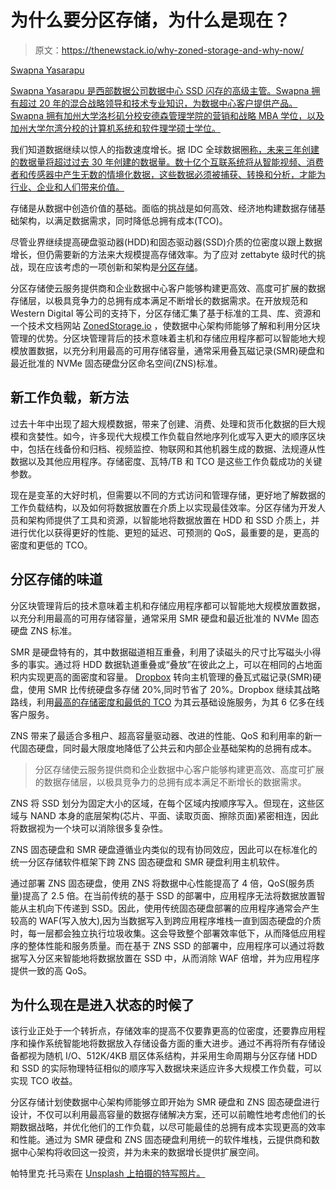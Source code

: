 # 为什么要分区存储，为什么是现在？

> 原文：<https://thenewstack.io/why-zoned-storage-and-why-now/>

[](https://www.linkedin.com/in/swapna-yasarapu-a4a0282/)

[Swapna Yasarapu](https://www.linkedin.com/in/swapna-yasarapu-a4a0282/)

[Swapna Yasarapu 是西部数据公司数据中心 SSD 闪存的高级主管。Swapna 拥有超过 20 年的混合战略领导和技术专业知识，为数据中心客户提供产品。Swapna 拥有加州大学洛杉矶分校安德森管理学院的营销和战略 MBA 学位，以及加州大学尔湾分校的计算机系统和软件理学硕士学位。](https://www.linkedin.com/in/swapna-yasarapu-a4a0282/)

[](https://www.linkedin.com/in/swapna-yasarapu-a4a0282/)[](https://www.linkedin.com/in/swapna-yasarapu-a4a0282/)

我们知道数据继续以惊人的指数速度增长。据 IDC 全球数据圈[称，未来三年创建的数据量将超过过去 30 年创建的数据量。数十亿个互联系统将从智能视频、消费者和传感器中产生无数的情境化数据，这些数据必须被捕获、转换和分析，才能为行业、企业和人们带来价值。](https://www.businesswire.com/news/home/20200508005025/en/IDCs-Global-DataSphere-Forecast-Shows-Continued-Steady)

存储是从数据中创造价值的基础。面临的挑战是如何高效、经济地构建数据存储基础架构，以满足数据需求，同时降低总拥有成本(TCO)。

尽管业界继续提高硬盘驱动器(HDD)和固态驱动器(SSD)介质的位密度以跟上数据增长，但仍需要新的方法来大规模提高存储效率。为了应对 zettabyte 级时代的挑战，现在应该考虑的一项创新和架构是[分区存储](https://www.westerndigital.com/company/innovations/zoned-storage)。

分区存储使云服务提供商和企业数据中心客户能够构建更高效、高度可扩展的数据存储层，以极具竞争力的总拥有成本满足不断增长的数据需求。在开放规范和 Western Digital 等公司的支持下，分区存储汇集了基于标准的工具、库、资源和一个技术文档网站 [ZonedStorage.io](http://zonedstorage.io/) ，使数据中心架构师能够了解和利用分区块管理的优势。分区块管理背后的技术意味着主机和存储应用程序都可以智能地大规模放置数据，以充分利用最高的可用存储容量，通常采用叠瓦磁记录(SMR)硬盘和最近批准的 NVMe 固态硬盘分区命名空间(ZNS)标准。

## 新工作负载，新方法

过去十年中出现了超大规模数据，带来了创建、消费、处理和货币化数据的巨大规模和贪婪性。如今，许多现代大规模工作负载自然地序列化或写入更大的顺序区块中，包括在线备份和归档、视频监控、物联网和其他机器生成的数据、法规遵从性数据以及其他应用程序。存储密度、瓦特/TB 和 TCO 是这些工作负载成功的关键参数。

现在是变革的大好时机，但需要以不同的方式访问和管理存储，更好地了解数据的工作负载结构，以及如何将数据放置在介质上以实现最佳效率。分区存储为开发人员和架构师提供了工具和资源，以智能地将数据放置在 HDD 和 SSD 介质上，并进行优化以获得更好的性能、更短的延迟、可预测的 QoS，最重要的是，更高的密度和更低的 TCO。

## 分区存储的味道

分区块管理背后的技术意味着主机和存储应用程序都可以智能地大规模放置数据，以充分利用最高的可用存储容量，通常采用 SMR 硬盘和最近批准的 NVMe 固态硬盘 ZNS 标准。

SMR 是硬盘特有的，其中数据磁道相互重叠，利用了读磁头的尺寸比写磁头小得多的事实。通过将 HDD 数据轨道重叠或“叠放”在彼此之上，可以在相同的占地面积内实现更高的面密度和容量。 [Dropbox](https://dropbox.tech/infrastructure/smr-what-we-learned-in-our-first-year) 转向主机管理的叠瓦式磁记录(SMR)硬盘，使用 SMR 比传统硬盘多存储 20%,同时节省了 20%。Dropbox 继续其战略路线，利用[最高的存储密度和最低的 TCO](https://www.westerndigital.com/company/newsroom/press-releases/2020/2020-10-26-western-digital-and-dropbox-team-to-accelerate-deployment-of-cloud-infrastructure) 为其云基础设施服务，为其 6 亿多在线客户服务。

ZNS 带来了最适合多租户、超高容量驱动器、改进的性能、QoS 和利用率的新一代固态硬盘，同时最大限度地降低了公共云和内部企业基础架构的总拥有成本。

> 分区存储使云服务提供商和企业数据中心客户能够构建更高效、高度可扩展的数据存储层，以极具竞争力的总拥有成本满足不断增长的数据需求。

ZNS 将 SSD 划分为固定大小的区域，在每个区域内按顺序写入。但现在，这些区域与 NAND 本身的底层架构(芯片、平面、读取页面、擦除页面)紧密相连，因此将数据视为一个块可以消除很多复杂性。

ZNS 固态硬盘和 SMR 硬盘遵循业内类似的现有协同效应，因此可以在标准化的统一分区存储软件框架下跨 ZNS 固态硬盘和 SMR 硬盘利用主机软件。

通过部署 ZNS 固态硬盘，使用 ZNS 将数据中心性能提高了 4 倍，QoS(服务质量)提高了 2.5 倍。在当前传统的基于 SSD 的部署中，应用程序无法将数据放置智能从主机向下传递到 SSD。因此，使用传统固态硬盘部署的应用程序通常会产生较高的 WAF(写入放大),因为当数据写入到跨应用程序堆栈一直到固态硬盘的介质时，每一层都会独立执行垃圾收集。这会导致整个部署效率低下，从而降低应用程序的整体性能和服务质量。而在基于 ZNS SSD 的部署中，应用程序可以通过将数据写入分区来智能地将数据放置在 SSD 中，从而消除 WAF 倍增，并为应用程序提供一致的高 QoS。

## 为什么现在是进入状态的时候了

该行业正处于一个转折点，存储效率的提高不仅要靠更高的位密度，还要靠应用程序和操作系统智能地将数据放入存储设备方面的重大进步。通过不再将所有存储设备都视为随机 I/O、512K/4KB 扇区体系结构，并采用生命周期与分区存储 HDD 和 SSD 的实际物理特征相似的顺序写入数据块来适应许多大规模工作负载，可以实现 TCO 收益。

分区存储计划使数据中心架构师能够立即开始为 SMR 硬盘和 ZNS 固态硬盘进行设计，不仅可以利用最高容量的数据存储解决方案，还可以前瞻性地考虑他们的长期数据战略，并优化他们的工作负载，以尽可能最佳的总拥有成本实现更高的效率和性能。通过为 SMR 硬盘和 ZNS 固态硬盘利用统一的软件堆栈，云提供商和数据中心架构将收回这一投资，并为未来的数据增长提供扩展空间。

帕特里克·托马索在 [Unsplash 上拍摄的特写照片。](https://unsplash.com/collections/1817672/shapes?utm_source=unsplash&utm_medium=referral&utm_content=creditCopyText)

<svg xmlns:xlink="http://www.w3.org/1999/xlink" viewBox="0 0 68 31" version="1.1"><title>Group</title> <desc>Created with Sketch.</desc></svg>